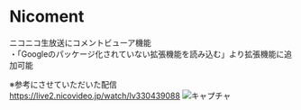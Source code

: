 # Nicoment

ニコニコ生放送にコメントビューア機能<br>
・「Googleのパッケージ化されていない拡張機能を読み込む」より拡張機能に追加可能

※参考にさせていただいた配信<br>
https://live2.nicovideo.jp/watch/lv330439088
![キャプチャ](https://user-images.githubusercontent.com/53800600/107871075-bf3bdb00-6ee1-11eb-999e-8a1f7623d89c.PNG)
